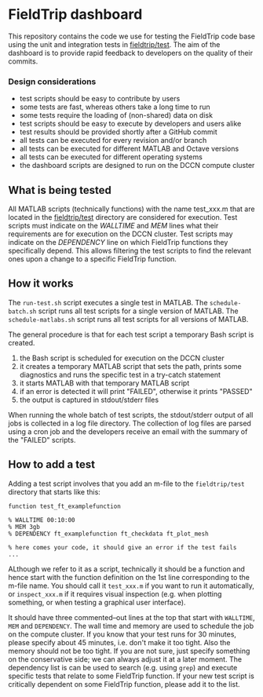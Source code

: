 # FieldTrip dashboard

This repository contains the code we use for testing the FieldTrip code base using the unit and integration tests in [fieldtrip/test](https://github.com/fieldtrip/fieldtrip/tree/master/test). The aim of the dashboard is to provide rapid feedback to developers on the quality of their
commits.

### Design considerations

-   test scripts should be easy to contribute by users
-   some tests are fast, whereas others take a long time to run
-   some tests require the loading of (non-shared) data on disk
-   test scripts should be easy to execute by developers and users alike
-   test results should be provided shortly after a GitHub commit
-   all tests can be executed for every revision and/or branch
-   all tests can be executed for different MATLAB and Octave versions
-   all tests can be executed for different operating systems
-   the dashboard scripts are designed to run on the DCCN compute cluster

## What is being tested

All MATLAB scripts (technically functions) with the name test_xxx.m that are
located in the [fieldtrip/test](https://github.com/fieldtrip/fieldtrip/tree/master/test)
directory are considered for execution. Test scripts must indicate on
the _WALLTIME_ and _MEM_ lines what their requirements are for execution
on the DCCN cluster. Test scripts may indicate on the _DEPENDENCY_
line on which FieldTrip functions they specifically depend. This
allows filtering the test scripts to find the relevant ones upon a change to a
specific FieldTrip function.

## How it works

The `run-test.sh` script executes a single test in MATLAB. The
`schedule-batch.sh` script runs all test scripts for a single version of MATLAB.
The `schedule-matlabs.sh` script runs all test scripts for all versions of
MATLAB.

The general procedure is that for each test script a temporary Bash script is created.

1.  the Bash script is scheduled for execution on the DCCN cluster
2.  it creates a temporary MATLAB script that sets the path, prints some diagnostics and runs the specific test in a try-catch statement
3.  it starts MATLAB with that temporary MATLAB script
4.  if an error is detected it will print "FAILED", otherwise it prints "PASSED"
5.  the output is captured in stdout/stderr files

When running the whole batch of test scripts, the stdout/stderr output of all
jobs is collected in a log file directory. The collection of log files are
parsed using a cron job and the developers receive an email with the summary of
the "FAILED" scripts.

## How to add a test

Adding a test script involves that you add an m-file to the `fieldtrip/test` directory
that starts like this:

    function test_ft_examplefunction

    % WALLTIME 00:10:00
    % MEM 3gb
    % DEPENDENCY ft_examplefunction ft_checkdata ft_plot_mesh

    % here comes your code, it should give an error if the test fails
    ...

ALthough we refer to it as a script, technically it should be a function and hence start with the function definition on the 1st line corresponding to the m-file name. You should call it `test_xxx.m` if you want to run it automatically, or `inspect_xxx.m` if it requires visual inspection (e.g. when plotting something, or when testing a graphical user interface).

It should have three commented–out lines at the top that start with `WALLTIME`, `MEM` and `DEPENDENCY`. The wall time and memory are used to schedule the job on the compute cluster. If you know that your test runs for 30 minutes, please specify about 45 minutes, i.e. don't make it too tight. Also the memory should not be too tight. If you are not sure, just specify something on the conservative side; we can always adjust it at a later moment. The dependency list is can be used to search (e.g. using `grep`) and execute specific tests that relate to some FieldTrip function. If your new test script is critically dependent on some FieldTrip function, please add it to the list.
